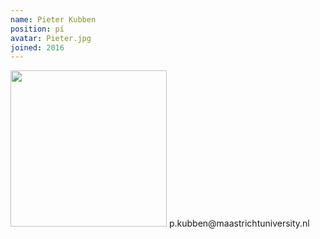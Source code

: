 ```yaml
---
name: Pieter Kubben
position: pi
avatar: Pieter.jpg
joined: 2016
---
```


<img width="250" src="{{site.baseurl}}/images/people/{{page.avatar}}" data-action="zoom">
p.kubben@maastrichtuniversity.nl
